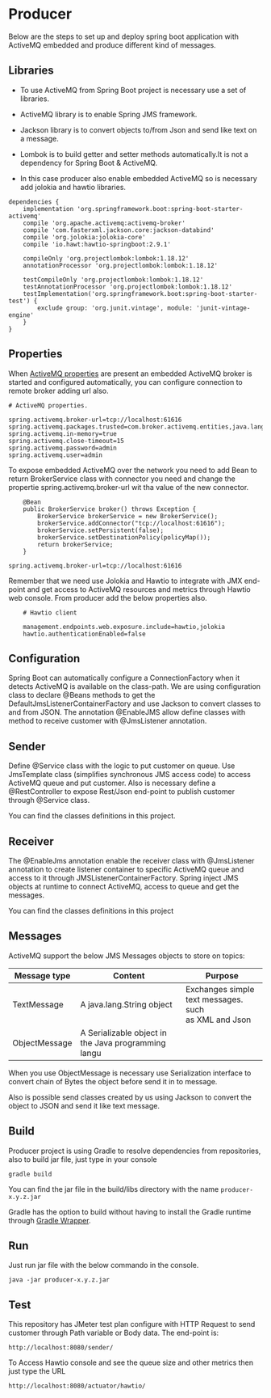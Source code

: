 # Producer

Below are the steps to set up and deploy spring boot application with ActiveMQ embedded and
produce different kind of messages.

## Libraries

* To use ActiveMQ from Spring Boot project is necessary use a set of libraries.

* ActiveMQ library is to enable Spring JMS framework.

* Jackson library is to convert objects to/from Json and send like text on a message.

* Lombok is to build getter and setter methods automatically.It is not a dependency for Spring Boot & ActiveMQ.

* In this case producer also enable embedded ActiveMQ so is necessary add jolokia and hawtio libraries.

```
dependencies {
	implementation 'org.springframework.boot:spring-boot-starter-activemq'
	compile 'org.apache.activemq:activemq-broker'
	compile 'com.fasterxml.jackson.core:jackson-databind'
	compile 'org.jolokia:jolokia-core'
	compile 'io.hawt:hawtio-springboot:2.9.1'

	compileOnly 'org.projectlombok:lombok:1.18.12'
	annotationProcessor 'org.projectlombok:lombok:1.18.12'

	testCompileOnly 'org.projectlombok:lombok:1.18.12'
	testAnnotationProcessor 'org.projectlombok:lombok:1.18.12'
	testImplementation('org.springframework.boot:spring-boot-starter-test') {
		exclude group: 'org.junit.vintage', module: 'junit-vintage-engine'
	}
}	
```

## Properties

When [ActiveMQ properties](https://docs.spring.io/spring-boot/docs/current/reference/html/appendix-application-properties.html#integration-properties) 
are present an embedded ActiveMQ broker is started and configured automatically, you can configure connection to remote
broker adding url also.

```
# ActiveMQ properties.

spring.activemq.broker-url=tcp://localhost:61616
spring.activemq.packages.trusted=com.broker.activemq.entities,java.lang
spring.activemq.in-memory=true
spring.activemq.close-timeout=15
spring.activemq.password=admin
spring.activemq.user=admin

```

To expose embedded ActiveMQ over the network you need to add Bean to return BrokerService class with connector you need and change the propertie 
spring.activemq.broker-url wit tha value of the new connector.

```
    @Bean
    public BrokerService broker() throws Exception {
        BrokerService brokerService = new BrokerService();
        brokerService.addConnector("tcp://localhost:61616");
        brokerService.setPersistent(false);
        brokerService.setDestinationPolicy(policyMap());
        return brokerService;
    }
```

```
spring.activemq.broker-url=tcp://localhost:61616
```

Remember that we need use Jolokia and Hawtio to integrate with JMX end-point and get access to ActiveMQ resources and metrics
through Hawtio web console. From producer add the below properties also.

```
    # Hawtio client
    
    management.endpoints.web.exposure.include=hawtio,jolokia
    hawtio.authenticationEnabled=false
```

## Configuration

Spring Boot can automatically configure a ConnectionFactory when it detects ActiveMQ is available on the class-path.
We are using configuration class to declare @Beans methods to get the DefaultJmsListenerContainerFactory and use Jackson
to convert classes to and from JSON. The annotation @EnableJMS allow define classes with method to receive customer with 
@JmsListener annotation.

## Sender

Define @Service class with the logic to put customer on queue. Use JmsTemplate class (simplifies synchronous JMS access code) to 
access ActiveMQ queue and put customer. Also is necessary define a @RestController to expose Rest/Json end-point to publish customer through @Service class.

You can find the classes definitions in this project.

## Receiver

The @EnableJms annotation enable the receiver class with @JmsListener annotation to create listener container to specific ActiveMQ queue and access to it 
through JMSListenerContainerFactory. Spring inject JMS objects at runtime to connect ActiveMQ, access to queue and get the messages.

You can find the classes definitions in this project

## Messages

ActiveMQ support the below JMS Messages objects to store on topics:

Message type | Content | Purpose |
--- | --- | --- |
TextMessage | A java.lang.String object| Exchanges simple text messages. such as XML and Json |
ObjectMessage | A Serializable object in the Java programming langu

When you use ObjectMessage is necessary use Serialization interface to convert chain of Bytes the object 
before send it in to message.

Also is possible send classes created by us using Jackson to convert the object to JSON and send it like text message. 

## Build

Producer project is using Gradle to resolve dependencies from repositories, also to build jar file, just type in your console


    gradle build 

    
You can find the jar file in the build/libs directory with the name `producer-x.y.z.jar`

Gradle has the option to build without having to install the Gradle runtime through [Gradle Wrapper](https://docs.gradle.org/current/userguide/gradle_wrapper.html).

## Run

Just run jar file with the below commando in the console.

    java -jar producer-x.y.z.jar

## Test

This repository has JMeter test plan configure with HTTP Request to send customer through 
Path variable or Body data. The end-point is:

    http://localhost:8080/sender/
    
To Access Hawtio console and see the queue size and other metrics then just type the URL 

    http://localhost:8080/actuator/hawtio/
